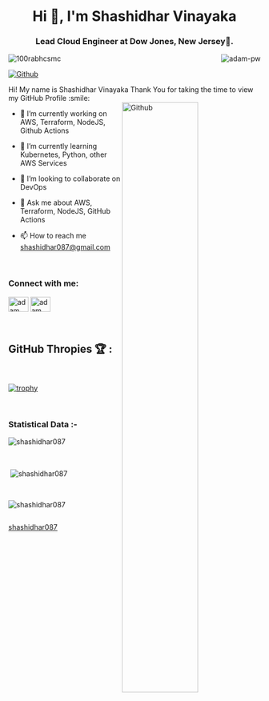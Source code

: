 <h1 align="center">Hi 👋, I'm Shashidhar Vinayaka</h1>
<h3 align="center">Lead Cloud Engineer at Dow Jones, New Jersey🌟.</h3>


<p><img align="right" src="https://github.com/Adam-pw/Adam-pw/blob/main/animation_500_kxa883sd.gif" alt="adam-pw" /></p>
 
<p align="left"> <img src="https://komarev.com/ghpvc/?username=shashidhar087&label=Profile%20views&color=0e75b6&style=flat" alt="100rabhcsmc" /> </p>

[![Github](https://img.shields.io/github/followers/shashidhar087?label=Follow&style=social)](https://github.com/shashidhar087)

<div size='20px'> Hi! My name is Shashidhar Vinayaka Thank You for taking the time to view my GitHub Profile :smile: 
</div>

<img width="55%" align="right" alt="Github" src="https://raw.githubusercontent.com/onimur/.github/master/.resources/git-header.svg" />

- 🔭 I’m currently working on  AWS, Terraform, NodeJS, Github Actions
  
- 🌱 I’m currently learning Kubernetes, Python, other AWS Services
  
- 👯 I’m looking to collaborate on DevOps
  
- 💬 Ask me about AWS, Terraform, NodeJS, GitHub Actions

- 📫 How to reach me shashidhar087@gmail.com

<br>

<h3 align="left">Connect with me:</h3>
<p align="left">
  <a href="https://www.linkedin.com/in/shashidhar-vinayaka-617061119/" target="blank"><img align="center"
      src="https://raw.githubusercontent.com/rahuldkjain/github-profile-readme-generator/master/src/images/icons/Social/linked-in-alt.svg"
      alt="adam pithewan" height="30" width="40" /></a>
  <a href="https://www.facebook.com/c2hhc3ZpbjIzMDUxOTkxMDE" target="blank"><img align="center"
      src="https://raw.githubusercontent.com/rahuldkjain/github-profile-readme-generator/master/src/images/icons/Social/facebook.svg"
      alt="adam pithen wala" height="30" width="40" /></a>
</p>

<br>


## GitHub Thropies 🏆 :
<br>

[![trophy](https://github-profile-trophy.vercel.app/?username=shashidhar087)](https://github.com/shashidhar087/github-profile-trophy)

<br>


<h3>Statistical Data :-</h3>
<p><img align="center"
    src="https://github-readme-stats.vercel.app/api/top-langs?username=shashidhar087&show_icons=true&locale=en&bg_color=0d1117&text_color=ffffff&layout=compact"
    alt="shashidhar087" 
    bg_color=#808080/></p>

<br>

<p>&nbsp;<img align="center" src="https://github-readme-stats.vercel.app/api?username=shashidhar087&show_icons=true&locale=en&bg_color=0d1117&text_color=ffffff&repo=convoychat"
    alt="shashidhar087" /></p>

<br>

<p><img align="center" src="https://github-readme-streak-stats.herokuapp.com/?user=shashidhar087&theme=dark&background=0d1117&date_format=M%20j%5B%2C%20Y%5D" alt="shashidhar087" /></p>
      
<p align="left"> <a href="https://twitter.com/" target="blank"><img
      src="https://img.shields.io/twitter/follow/?logo=twitter&style=for-the-badge" alt="" /></a> </p>

[shashidhar087](https://github.com/shashidhar087)
